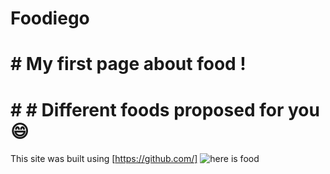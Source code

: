 # Foodiego
# # My first page about food !
# # # Different foods proposed for you 😄
This site was built using [https://github.com/]
![here is food](https://scontent.cdninstagram.com/v/t51.39111-15/283306652_177425284642417_2653192534117030460_n.jpg?stp=dst-jpg_p640x640&_nc_cat=103&ccb=1-7&_nc_sid=5a057b&_nc_ohc=mvpj9_99mzUAX_Af4eS&_nc_ad=z-m&_nc_cid=0&_nc_ht=scontent.cdninstagram.com&oh=02_ARpdOB7X5LJUmuGlwquWqp5SseGpl6kzTUUeqWuahlwkvQ&oe=628FAB10)
